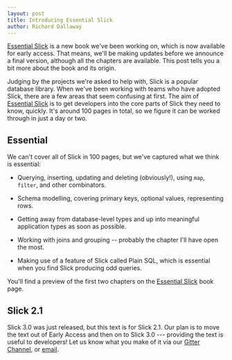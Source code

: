 ```yaml
---
layout: post
title: Introducing Essential Slick
author: Richard Dallaway
---
```


[Essential Slick] is a new book we've been working on, which is now available for early access.
That means, we'll be making updates before we announce a final version, although all the chapters are available. This post tells you a bit more about the book and its origin.

[Essential Slick]: http://underscore.io/training/courses/essential-slick/
[Gitter Channel]: https://gitter.im/underscoreio/scala
[email]: /contact/

<!-- break -->

Judging by the projects we're asked to help with, Slick is a popular database library. When we've been working with teams who have adopted Slick, there are a few areas that seem confusing at first. The aim of [Essential Slick] is to get developers into the core parts of Slick they need to know, quickly. It's around 100 pages in total, so we figure it can be worked through in just a day or two.

## Essential

We can't cover all of Slick in 100 pages, but we've captured what we think is essential:

* Querying, inserting, updating and deleting (obviously!), using `map`, `filter`, and other combinators.

* Schema modelling, covering primary keys, optional values, representing rows.

* Getting away from database-level types and up into meaningful application types as soon as possible.

* Working with joins and grouping -- probably the chapter I'll have open the most.

* Making use of a feature of Slick called Plain SQL, which is essential when you find Slick producing odd queries.

You'll find a preview of the first two chapters on the [Essential Slick] book page.


## Slick 2.1

Slick 3.0 was just released, but this text is for Slick 2.1. Our plan is to move the text out of Early Access and then on to Slick 3.0 --- providing the text is useful to developers!  Let us know what you make of it via our [Gitter Channel], or [email].


